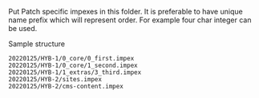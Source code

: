 Put Patch specific impexes in this folder. It is preferable to have unique name prefix which will represent order. For example four char integer can be used.

Sample structure

```
20220125/HYB-1/0_core/0_first.impex
20220125/HYB-1/0_core/1_second.impex
20220125/HYB-1/1_extras/3_third.impex
20220125/HYB-2/sites.impex
20220125/HYB-2/cms-content.impex
```